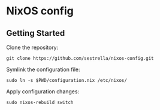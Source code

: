 # NixOS config

## Getting Started

Clone the repository:

```
git clone https://github.com/sestrella/nixos-config.git
```

Symlink the configuration file:

```
sudo ln -s $PWD/configuration.nix /etc/nixos/
```

Apply configuration changes:

```
sudo nixos-rebuild switch
```
